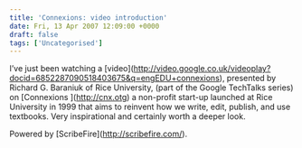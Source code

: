 ```yaml
---
title: 'Connexions: video introduction'
date: Fri, 13 Apr 2007 12:09:00 +0000
draft: false
tags: ['Uncategorised']
---
```


I’ve just been watching a \[video\](http://video.google.co.uk/videoplay?docid=6852287090518403675&q=engEDU+connexions), presented by Richard G. Baraniuk of Rice University, (part of the Google TechTalks series) on \[Connexions \](http://cnx.otg) a non-profit start-up launched at Rice University in 1999 that aims to reinvent how we write, edit, publish, and use textbooks. Very inspirational and certainly worth a deeper look.

Powered by \[ScribeFire\](http://scribefire.com/).